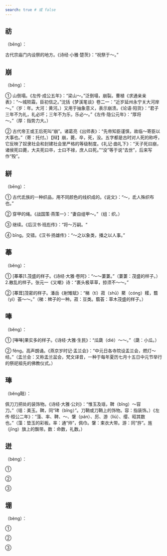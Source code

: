 ```yaml
---
search: true # 或 false
---
```


## 祊

（bēng）：

古代宗庙门内设祭的地方。《诗经·小雅·楚茨》：“祝祭于～。”

## 崩

（bēng）：

➀ 山倒塌。《左传·成公五年》：“梁山～。”泛倒塌，崩裂。曹植《求通亲亲表》：“～城陨霜，臣初信之。”沈括《梦溪笔谈》卷二一：“近岁延州永宁关大河岸～。”（岁：年。大河：黄河。）又用于抽象意义，表示崩溃。《论语·阳货》：“君子三年不为礼，礼必坏；三年不为乐，乐必～。”《左传·隐公元年》：“厚将～。”（厚：指势力大。）

➁ 古代帝王或王后死叫“崩”。诸葛亮《出师表》：“先帝知臣谨慎，故临～寄臣以大事也。”（寄：托付。）【辩】崩，薨，卒，死，没。五字都是古时对人死的称呼，它反映了奴隶社会和封建社会里严格的等级制度。《礼记·曲礼下》：“天子死曰崩，诸侯死曰薨，大夫死曰卒，士曰不禄，庶人曰死。”“没”等于说“去世”，后来写作“殁”。

## 絣

（bēng）：

➀ 古代氐族的一种织品，用不同颜色的线织成的。《说文》：“～，氐人殊织布也。”

➁ 穿甲的绳。《战国策·燕策一》：“妻自组甲～。”（组：织。）

➂ 继续。《后汉书·班彪传》：“将～万嗣。“

➃ bīng。交错。《汉书·扬雄传》：“～之以象类，播之以人事。”


## 菶

（běng）：

➀ [菶菶]1.茂盛的样子。《诗经·大雅·卷阿》：“～～萋萋。”（萋萋：茂盛的样子。）2.散乱的样子。张元一《又嘲》诗：“裹头极草草，掠须不～～。”

➁ [菶茸]茂密的样子。潘岳《射雉赋》：“稊（tí）菽（shū）藂（cóng）糅，蘙（yì）荟～～。”（稊：稗子的一种。菽：豆类。蘙荟：草木茂盛的样子。）

## 唪

（běng）：

➀ [唪唪]果实多的样子。《诗经·大雅·生民》：“瓜瓞（dié）～～。”（瓞：小瓜。）

➁ fěng。高声朗诵。《燕京岁时记·盂兰会》：“中元日各寺院设盂兰会，燃灯～经。”（盂兰会：又称盂兰盆会，梵文译音，一种于每年夏历七月十五日中元节举行的祭祀祖先的佛教仪式。）

## 琫

（běng鞛）：

佩刀刀把处的装饰物。《诗经·大雅·公刘》：“惟玉及瑶，鞞（bǐng）～容刀。”（瑶：美玉。鞞，同“琕（bǐng）”。刀鞘或刀鞘上的饰物。容：指装饰。）《左传·桓公二年》：“藻、率、鞞、～、鞶（pán）、厉、游（liú）、缨、昭其数也。”（藻：垫玉的彩板。率：通“帅”，佩巾。鞶：束衣大带。游：同“斿”。旌（jīng）旗上的飘带。数：命数，礼数。）

## 迸

（bèng）：

➀

➁

➂

## 堋

（bèng）：

➀

➁

➂